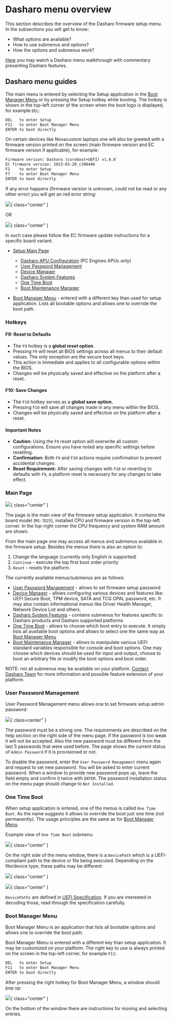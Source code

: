 # Dasharo menu overview

This section describes the overview of the Dasharo firmware setup menu. In the
subsections you will get to know:

* What options are available?
* How to use submenus and options?
* How the options and submenus work?

[Here](https://youtu.be/3tk0snFrZDY) you may watch a Dasharo menu walkthrough
with commentary presenting Dasharo features.

## Dasharo menu guides

The main menu is entered by selecting the Setup application in the
[Boot Manager Menu](#boot-manager-menu) or by pressing the Setup hotkey
while booting. The hotkey is shown in the top-left corner of the screen when
the boot logo is displayed, for example `DEL`:

```txt
DEL   to enter Setup
F11   to enter Boot Manager Menu
ENTER to boot directly
```

On certain devices like Novacustom laptops one will also be greeted with a
firmware version printed on the screen (main firmware version and EC firmware
version if applicable), for example:

```txt
Firmware version: Dasharo (coreboot+UEFI) v1.6.0
EC firmware version: 2023-03-20_c398446
F2    to enter Setup
F7    to enter Boot Manager Menu
ENTER to boot directly
```

If any error happens (firmware version is unknown, could not be read or any
other error) you will get an red error string:

![](/images/menus/sol_error1.jpg){ class="center" }

OR

![](/images/menus/sol_error2.jpg){ class="center" }

In such case please follow the EC firmware update instructions for a specific
board variant.

* [Setup Main Page](#main-page)
    - [Dasharo APU Configuration](dasharo-apu-configuration.md) (PC Engines
      APUs only)
    - [User Password Management](#user-password-management)
    - [Device Manager](device-manager.md)
    - [Dasharo System Features](dasharo-system-features.md)
    - [One Time Boot](#one-time-boot)
    - [Boot Maintenance Manager](boot-maintenance-mgr.md)

* [Boot Manager Menu](#boot-manager-menu) - entered with a different key than
  used for setup application. Lists all bootable options and allows one to
  override the boot path.

### Hotkeys

#### F9: Reset to Defaults

* The `F9` hotkey is a **global reset option**.
* Pressing `F9` will reset all BIOS settings across all menus to their default
values. The only exception are the secure boot keys.
* This action is immediate and applies to all configurable options within the
BIOS.
* Changes will be physically saved and effective on the platform after a reset.

#### F10: Save Changes

* The `F10` hotkey serves as a **global save option.**
* Pressing `F10` will save all changes made in any menu within the BIOS.
* Changes will be physically saved and effective on the platform after a reset.

#### Important Notes

* **Caution:** Using the `F9` reset option will overwrite all custom
configurations. Ensure you have noted any specific settings before resetting.
* **Confirmation:** Both `F9` and `F10` actions require confirmation to prevent
 accidental changes.
* **Reset Requirement:** After saving changes with `F10` or reverting to
defaults with `F9`, a platform reset is necessary for any changes to take
effect.

### Main Page

![](/images/menus/main_page.jpeg){ class="center" }

The page is the main view of the firmware setup application. It contains the
board model (`MS-7D25`), installed CPU and firmware version in the top-left
corner. In the top-right corner the CPU frequency and system RAM amount are
shown.

From the main page one may access all menus and submenus available in the
firmware setup. Besides the menus there is also an option to:

1. Change the language (currently only English is supported)
2. `Continue` - execute the top first boot order priority
3. `Reset` - resets the platform.

The currently available menus/submenus are as follows:

* [User Password Management](#user-password-management) - allows to set
  firmware setup password
* [Device Manager](device-manager.md) - allows configuring various devices and
  features like: UEFI Secure Boot, TPM device, SATA and TCG OPAL password, etc.
  It may also contain informational menus like Driver Health Manager, Network
  Device List and others.
* [Dasharo System Features](dasharo-system-features.md) - contains submenus for
  features specific to Dasharo products and Dasharo supported platforms
* [One Time Boot](#one-time-boot) - allows to choose which boot entry to
  execute. It simply lists all available boot options and allows to select one
  the same way as [Boot Manager Menu](#boot-manager-menu)
* [Boot Maintenance Manager](boot-maintenance-mgr.md) - allows to manipulate
  various UEFI standard variables responsible for console and boot options. One
  may choose which devices should be used for input and output, choose to boot
  an arbitrary file or modify the boot options and boot order.

NOTE: not all submenus may be available on your platform.
[Contact Dasharo Team](mailto:contact@dasharo.com) for more information and
possible feature extension of your platform.

### User Password Management

User Password Management menu allows one to set firmware setup admin password:

![](/images/menus/password_mgr.jpeg){ class=center" }

The password must be a strong one. The requirements are described on the help
section on the right side of the menu page. If the password is too weak it will
not be accepted. Also the new password must be different from the last 5
passwords that were used before. The page shows the current status of
`Admin Password` if it is provisioned or not.

To disable the password, enter the `User Password Management` menu again and
request to set new password. You will be asked to enter current password. When
a window to provide new password pops up, leave the field empty and confirm it
twice with `ENTER`. The password installation status on the menu page should
change to `Not Installed`.

### One Time Boot

When setup application is entered, one of the menus is called `One Time Boot`.
As the name suggests it allows to override the boot just one time (not
permanently). The usage principles are the same as for [Boot Manager Menu](#boot-manager-menu).

Example view of `One Time Boot` submenu:

![](/images/menus/one_time_boot.jpeg){ class="center" }

On the right side of the menu window, there is a `DevicePath` which is a
UEFI-compliant path to the device or file being executed. Depending on the
file/device type, these paths may be different:

![](/images/menus/one_time_boot.jpeg){ class="center" }

![](/images/menus/one_time_boot3.jpeg){ class="center" }

`DevicePaths` are defined in [UEFI Specification](https://uefi.org/specifications).
If you are interested in decoding those, read through the specification
carefully.

### Boot Manager Menu

Boot Manager Menu is an application that lists all bootable options and allows
one to override the boot path.

Boot Manager Menu is entered with a different key than setup application. It
may be customized on your platform. The right key to use is always printed on
the screen in the top-left corner, for example `F11`:

```txt
DEL   to enter Setup
F11   to enter Boot Manager Menu
ENTER to boot directly
```

After pressing the right hotkey for Boot Manager Menu, a window should pop up:

![](/images/menus/boot_manager.jpeg){ class="center" }

On the bottom of the window there are instructions for moving and selecting
entries.
